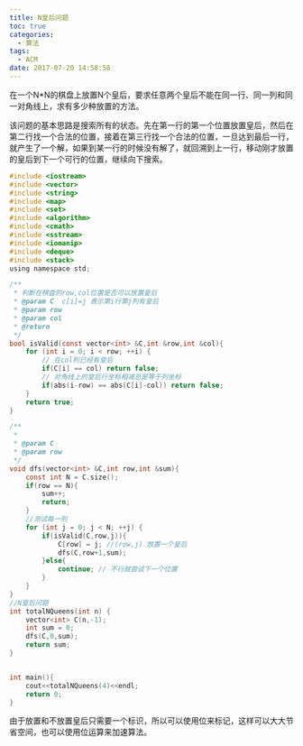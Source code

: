 ```yaml
---
title: N皇后问题
toc: true
categories:
  - 算法
tags:
  - ACM
date: 2017-07-20 14:58:58
---
```


在一个N*N的棋盘上放置N个皇后，要求任意两个皇后不能在同一行、同一列和同一对角线上，求有多少种放置的方法。

<!--more-->

该问题的基本思路是搜索所有的状态。先在第一行的第一个位置放置皇后，然后在第二行找一个合法的位置，接着在第三行找一个合法的位置，一旦达到最后一行，就产生了一个解，如果到某一行的时候没有解了，就回溯到上一行，移动刚才放置的皇后到下一个可行的位置，继续向下搜索。

```c
#include <iostream>
#include <vector>
#include <string>
#include <map>
#include <set>
#include <algorithm>
#include <cmath>
#include <sstream>
#include <iomanip>
#include <deque>
#include <stack>
using namespace std;

/**
 * 判断在棋盘的row,col位置是否可以放置皇后
 * @param C  c[i]=j 表示第i行第j列有皇后
 * @param row
 * @param col
 * @return
 */
bool isValid(const vector<int> &C,int &row,int &col){
    for (int i = 0; i < row; ++i) {
        // 在col列已经有皇后
        if(C[i] == col) return false;
        // 对角线上的皇后行坐标相减总是等于列坐标
        if(abs(i-row) == abs(C[i]-col)) return false;
    }
    return true;
}

/**
 *
 * @param C
 * @param row
 */
void dfs(vector<int> &C,int row,int &sum){
    const int N = C.size();
    if(row == N){
        sum++;
        return;
    }
    //测试每一列
    for (int j = 0; j < N; ++j) {
        if(isValid(C,row,j)){
            C[row] = j; //(row,j) 放置一个皇后
            dfs(C,row+1,sum);
        }else{
            continue; // 不行就尝试下一个位置
        }
    }
}
//N皇后问题
int totalNQueens(int n) {
    vector<int> C(n,-1);
    int sum = 0;
    dfs(C,0,sum);
    return sum;
}


int main(){
    cout<<totalNQueens(4)<<endl;
    return 0;
}
```

由于放置和不放置皇后只需要一个标识，所以可以使用位来标记，这样可以大大节省空间，也可以使用位运算来加速算法。

```c

```
